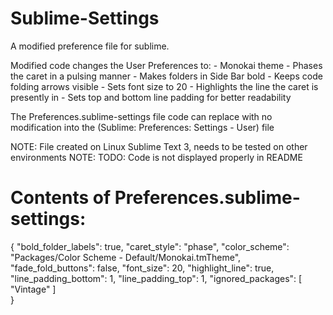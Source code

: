 Sublime-Settings
================

A modified preference file for sublime.

Modified code changes the User Preferences to:
	- Monokai theme
	- Phases the caret in a pulsing manner
	- Makes folders in Side Bar bold
	- Keeps code folding arrows visible
	- Sets font size to 20
	- Highlights the line the caret is presently in
	- Sets top and bottom line padding for better readability

The Preferences.sublime-settings file code can replace with no modification into the (Sublime: Preferences: Settings - User) file

NOTE: File created on Linux Sublime Text 3, needs to be tested on other environments
NOTE: TODO: Code is not displayed properly in README

Contents of Preferences.sublime-settings:
================

{
	"bold_folder_labels": true,
	"caret_style": "phase",
	"color_scheme": "Packages/Color Scheme - Default/Monokai.tmTheme",
	"fade_fold_buttons": false,
	"font_size": 20,
	"highlight_line": true,
	"line_padding_bottom": 1,
	"line_padding_top": 1,
	"ignored_packages":
	[
		"Vintage"
	]	
}
